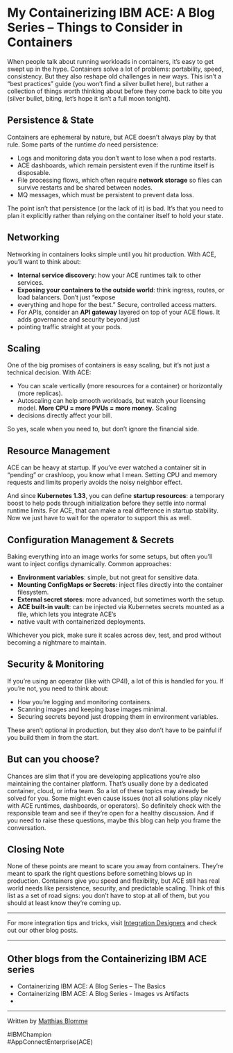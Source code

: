 # My Containerizing IBM ACE: A Blog Series – Things to Consider in Containers

When people talk about running workloads in containers, it’s easy to get swept up in the hype. Containers solve a lot of 
problems: portability, speed, consistency. But they also reshape old challenges in new ways. This isn’t a “best practices” 
guide (you won’t find a silver bullet here), but rather a collection of things worth thinking about before they come back 
to bite you (silver bullet, biting, let’s hope it isn’t a full moon tonight).

## Persistence & State

Containers are ephemeral by nature, but ACE doesn’t always play by that rule. Some parts of the runtime *do* need 
persistence:

* Logs and monitoring data you don’t want to lose when a pod restarts.
* ACE dashboards, which remain persistent even if the runtime itself is disposable.
* File processing flows, which often require **network storage** so files can survive restarts and be shared between nodes.
* MQ messages, which must be persistent to prevent data loss.

The point isn’t that persistence (or the lack of it) is bad. It’s that you need to plan it explicitly rather than relying 
on the container itself to hold your state.

## Networking

Networking in containers looks simple until you hit production. With ACE, you’ll want to think about:

* **Internal service discovery**: how your ACE runtimes talk to other services.
* **Exposing your containers to the outside world**: think ingress, routes, or load balancers. Don’t just “expose 
* everything and hope for the best.” Secure, controlled access matters.
* For APIs, consider an **API gateway** layered on top of your ACE flows. It adds governance and security beyond just 
* pointing traffic straight at your pods.

## Scaling

One of the big promises of containers is easy scaling, but it’s not just a technical decision. With ACE:

* You can scale vertically (more resources for a container) or horizontally (more replicas).
* Autoscaling can help smooth workloads, but watch your licensing model. **More CPU = more PVUs = more money.** Scaling 
* decisions directly affect your bill.

So yes, scale when you need to, but don’t ignore the financial side.

## Resource Management

ACE can be heavy at startup. If you’ve ever watched a container sit in “pending” or crashloop, you know what I mean. 
Setting CPU and memory requests and limits properly avoids the noisy neighbor effect.

And since **Kubernetes 1.33**, you can define **startup resources**: a temporary boost to help pods through initialization 
before they settle into normal runtime limits. For ACE, that can make a real difference in startup stability. Now we just 
have to wait for the operator to support this as well.

## Configuration Management & Secrets

Baking everything into an image works for some setups, but often you’ll want to inject configs dynamically. Common 
approaches:

* **Environment variables**: simple, but not great for sensitive data.
* **Mounting ConfigMaps or Secrets**: inject files directly into the container filesystem.
* **External secret stores**: more advanced, but sometimes worth the setup.
* **ACE built-in vault**: can be injected via Kubernetes secrets mounted as a file, which lets you integrate ACE’s 
* native vault with containerized deployments.

Whichever you pick, make sure it scales across dev, test, and prod without becoming a nightmare to maintain.

## Security & Monitoring

If you’re using an operator (like with CP4I), a lot of this is handled for you. If you’re not, you need to think about:

* How you’re logging and monitoring containers.
* Scanning images and keeping base images minimal.
* Securing secrets beyond just dropping them in environment variables.

These aren’t optional in production, but they also don’t have to be painful if you build them in from the start.

## But can you choose?

Chances are slim that if you are developing applications you’re also maintaining the container platform. That’s usually 
done by a dedicated container, cloud, or infra team. So a lot of these topics may already be solved for you. Some might 
even cause issues (not all solutions play nicely with ACE runtimes, dashboards, or operators). So definitely check with 
the responsible team and see if they’re open for a healthy discussion. And if you need to raise these questions, maybe 
this blog can help you frame the conversation.


## Closing Note

None of these points are meant to scare you away from containers. They’re meant to spark the right questions before 
something blows up in production. Containers give you speed and flexibility, but ACE still has real world needs like 
persistence, security, and predictable scaling. Think of this list as a set of road signs: you don’t have to stop at 
all of them, but you should at least know they’re coming up.

---

For more integration tips and tricks, visit [Integration Designers](https://integrationdesigners.com/blog/) and check out our other blog posts.

---

## Other blogs from the Containerizing IBM ACE series

* Containerizing IBM ACE: A Blog Series – The Basics
* Containerizing IBM ACE: A Blog Series - Images vs Artifacts
*

---

Written by [Matthias Blomme](https://www.linkedin.com/in/matthiasblomme/)

\#IBMChampion \
\#AppConnectEnterprise(ACE)
